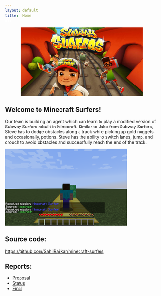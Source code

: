 ```yaml
---
layout: default
title:  Home
---
```


<div style="text-align: center;">
    <img src="./subway-surfers.jpg" alt="subway-surfers" width="400px"/>
</div>

## Welcome to Minecraft Surfers!
Our team is building an agent which can learn to play a modified version of Subway Surfers rebuilt in Minecraft. Similar to Jake from Subway Surfers, Steve has to dodge obstacles along a track while picking up gold nuggets and occasionally, potions. Steve has the ability to switch lanes, jump, and crouch to avoid obstacles and successfully reach the end of the track.

<img src="./agent.png" alt="agent" width="400px"/>

## Source code: 
https://github.com/SahilRailkar/minecraft-surfers

## Reports:
- [Proposal](proposal.html)
- [Status](status.html)
- [Final](final.html)